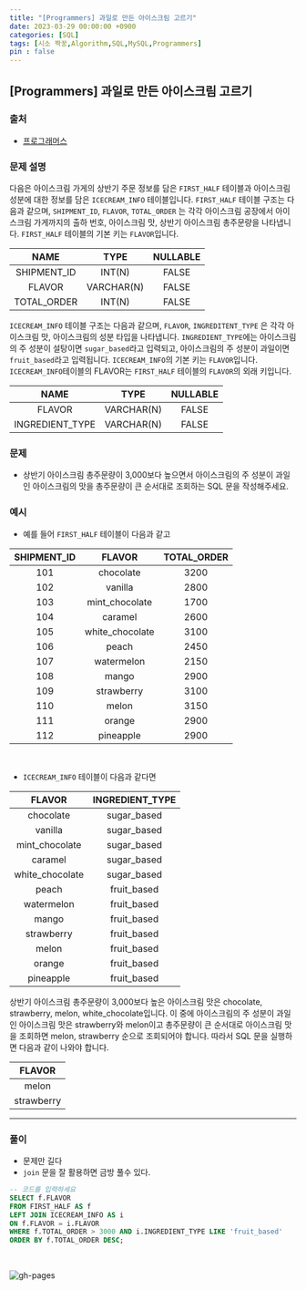 ```yaml
---
title: "[Programmers] 과일로 만든 아이스크림 고르기"
date: 2023-03-29 00:00:00 +0900
categories: [SQL]
tags: [시소 짝꿍,Algorithm,SQL,MySQL,Programmers]
pin : false
---
```


## [Programmers] 과일로 만든 아이스크림 고르기

### 출처
- <a href="https://school.programmers.co.kr/learn/courses/30/lessons/133025" target="_blank"> 프로그래머스 </a>

### 문제 설명
다음은 아이스크림 가게의 상반기 주문 정보를 담은 `FIRST_HALF` 테이블과 아이스크림 성분에 대한 정보를 담은 `ICECREAM_INFO` 테이블입니다. `FIRST_HALF` 테이블 구조는 다음과 같으며, `SHIPMENT_ID`, `FLAVOR`, `TOTAL_ORDER` 는 각각 아이스크림 공장에서 아이스크림 가게까지의 출하 번호, 아이스크림 맛, 상반기 아이스크림 총주문량을 나타냅니다. `FIRST_HALF` 테이블의 기본 키는 `FLAVOR`입니다.

NAME|TYPE|NULLABLE
|:--:|:--:|:--:|
SHIPMENT_ID|INT(N)|FALSE
FLAVOR|VARCHAR(N)|FALSE
TOTAL_ORDER|INT(N)|FALSE

`ICECREAM_INFO` 테이블 구조는 다음과 같으며, `FLAVOR`, `INGREDITENT_TYPE` 은 각각 아이스크림 맛, 아이스크림의 성분 타입을 나타냅니다. `INGREDIENT_TYPE`에는 아이스크림의 주 성분이 설탕이면 `sugar_based`라고 입력되고, 아이스크림의 주 성분이 과일이면 `fruit_based`라고 입력됩니다. `ICECREAM_INFO`의 기본 키는 `FLAVOR`입니다. `ICECREAM_INFO`테이블의 FLAVOR는 `FIRST_HALF` 테이블의 `FLAVOR`의 외래 키입니다.

NAME|TYPE|NULLABLE
|:--:|:--:|:--:|
FLAVOR|VARCHAR(N)|FALSE
INGREDIENT_TYPE|VARCHAR(N)|FALSE

### 문제
- 상반기 아이스크림 총주문량이 3,000보다 높으면서 아이스크림의 주 성분이 과일인 아이스크림의 맛을 총주문량이 큰 순서대로 조회하는 SQL 문을 작성해주세요.

### 예시
- 예를 들어 `FIRST_HALF` 테이블이 다음과 같고

SHIPMENT_ID|FLAVOR|TOTAL_ORDER
|:--:|:--:|:--:|
101|chocolate|3200
102|vanilla|2800
103|mint_chocolate|1700
104|caramel|2600
105|white_chocolate|3100
106|peach|2450
107|watermelon|2150
108|mango|2900
109|strawberry|3100
110|melon|3150
111|orange|2900
112|pineapple|2900

<br>

- `ICECREAM_INFO` 테이블이 다음과 같다면

FLAVOR|INGREDIENT_TYPE
|:--:|:--:|
chocolate|sugar_based
vanilla|sugar_based
mint_chocolate|sugar_based
caramel|sugar_based
white_chocolate|sugar_based
peach|fruit_based
watermelon|fruit_based
mango|fruit_based
strawberry|fruit_based
melon|fruit_based
orange|fruit_based
pineapple|fruit_based

상반기 아이스크림 총주문량이 3,000보다 높은 아이스크림 맛은 chocolate, strawberry, melon, white_chocolate입니다. 이 중에 아이스크림의 주 성분이 과일인 아이스크림 맛은 strawberry와 melon이고 총주문량이 큰 순서대로 아이스크림 맛을 조회하면 melon, strawberry 순으로 조회되어야 합니다. 따라서 SQL 문을 실행하면 다음과 같이 나와야 합니다.

|FLAVOR|
|:--:|
|melon|
|strawberry|

---

### **풀이**
- 문제만 길다
- `join` 문을 잘 활용하면 금방 풀수 있다.
```sql
-- 코드를 입력하세요
SELECT f.FLAVOR
FROM FIRST_HALF AS f
LEFT JOIN ICECREAM_INFO AS i
ON f.FLAVOR = i.FLAVOR
WHERE f.TOTAL_ORDER > 3000 AND i.INGREDIENT_TYPE LIKE 'fruit_based'
ORDER BY f.TOTAL_ORDER DESC;
```
<br>

![gh-pages](../../../assets/img/favicons/android-chrome-256x256.png)
